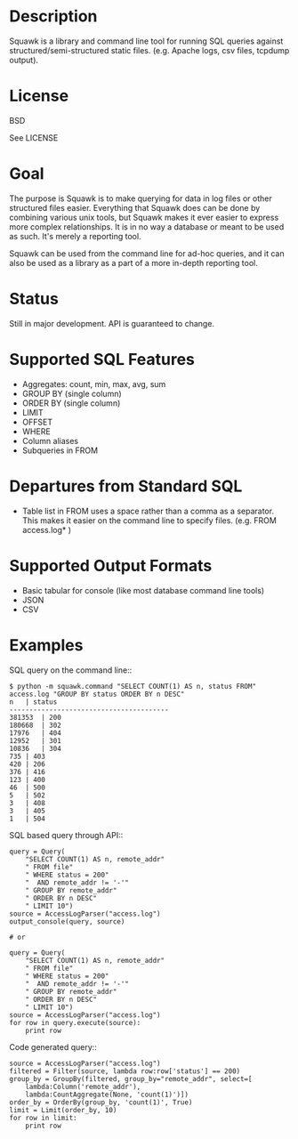 
Description
===========

Squawk is a library and command line tool for running SQL queries
against structured/semi-structured static files.
(e.g. Apache logs, csv files, tcpdump output).

License
=======

BSD

See LICENSE

Goal
====

The purpose is Squawk is to make querying for data in log files or other
structured files easier. Everything that Squawk does can be done by
combining various unix tools, but Squawk makes it ever easier to express
more complex relationships. It is in no way a database or meant to be
used as such. It's merely a reporting tool.

Squawk can be used from the command line for ad-hoc queries, and it can
also be used as a library as a part of a more in-depth reporting tool.

Status
======

Still in major development. API is guaranteed to change.

Supported SQL Features
======================

 * Aggregates: count, min, max, avg, sum
 * GROUP BY (single column)
 * ORDER BY (single column)
 * LIMIT
 * OFFSET
 * WHERE
 * Column aliases
 * Subqueries in FROM

Departures from Standard SQL
============================

 * Table list in FROM uses a space rather than a comma as a separator.
   This makes it easier on the command line to specify files.
   (e.g. FROM access.log* )

Supported Output Formats
========================

 * Basic tabular for console (like most database command line tools)
 * JSON
 * CSV

Examples
========

SQL query on the command line::

    $ python -m squawk.command "SELECT COUNT(1) AS n, status FROM" access.log "GROUP BY status ORDER BY n DESC"
    n	| status
    ----------------------------------------
    381353	| 200
    180668	| 302
    17976	| 404
    12952	| 301
    10836	| 304
    735	| 403
    420	| 206
    376	| 416
    123	| 400
    46	| 500
    5	| 502
    3	| 408
    3	| 405
    1	| 504

SQL based query through API::

    query = Query(
        "SELECT COUNT(1) AS n, remote_addr"
        " FROM file"
        " WHERE status = 200"
        "  AND remote_addr != '-'"
        " GROUP BY remote_addr"
        " ORDER BY n DESC"
        " LIMIT 10")
    source = AccessLogParser("access.log")
    output_console(query, source)
    
    # or
    
    query = Query(
        "SELECT COUNT(1) AS n, remote_addr"
        " FROM file"
        " WHERE status = 200"
        "  AND remote_addr != '-'"
        " GROUP BY remote_addr"
        " ORDER BY n DESC"
        " LIMIT 10")
    source = AccessLogParser("access.log")
    for row in query.execute(source):
        print row

Code generated query::

    source = AccessLogParser("access.log")
    filtered = Filter(source, lambda row:row['status'] == 200)
    group_by = GroupBy(filtered, group_by="remote_addr", select=[
        lambda:Column('remote_addr'),
        lambda:CountAggregate(None, 'count(1)')])
    order_by = OrderBy(group_by, 'count(1)', True)
    limit = Limit(order_by, 10)
    for row in limit:
        print row
